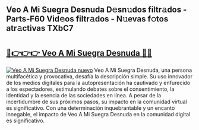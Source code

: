 ## Veo A Mi Suegra Desnuda D𝚎sn𝚞dos filtr𝚊dos - Parts-F60 Vid𝚎os filtr𝚊dos - N𝚞evas f𝚘tos atr𝚊ctivas TXbC7

# <h2><a href="http://mb9bzx.tromn.icu/?c=Veo+A+Mi+Suegra+Desnuda">🔗👉👉👉 Veo A Mi Suegra Desnuda 🔗🔗</a></h2>

[![Veo A Mi Suegra Desnuda nuevo](https://i.imgur.com/pEAQMta.gif)](http://mb9bzx.tromn.icu/?c=Veo+A+Mi+Suegra+Desnuda)
Veo A Mi Suegra Desnuda, una persona multifacética y provocativa, desafía la descripción simple. Su uso innovador de los medios digitales para la autopresentación ha cautivado y enfurecido a los espectadores, estimulando debates sobre el consentimiento, la identidad y la esencia de las sociedades en línea. A pesar de la incertidumbre de sus próximos pasos, su impacto en la comunidad virtual es significativo. Con una determinación inquebrantable y un encanto innegable, el impacto de Veo A Mi Suegra Desnuda en la comunidad digital es significativo.
